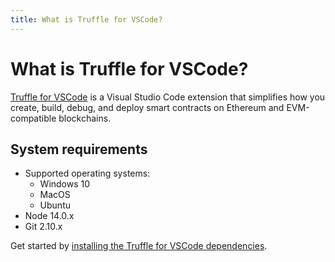 ```yaml
---
title: What is Truffle for VSCode?
---
```


# What is Truffle for VSCode?

[Truffle for VSCode](https://marketplace.visualstudio.com/items?itemName=trufflesuite-csi.truffle-vscode)
is a Visual Studio Code extension that simplifies how you create, build, debug, and deploy smart
contracts on Ethereum and EVM-compatible blockchains.

## System requirements

- Supported operating systems:
    - Windows 10
    - MacOS
    - Ubuntu
- Node 14.0.x
- Git 2.10.x

Get started by [installing the Truffle for VSCode dependencies](how-to/install-dependencies.md).
